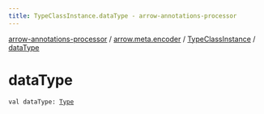 ```yaml
---
title: TypeClassInstance.dataType - arrow-annotations-processor
---
```


[arrow-annotations-processor](../../index.html) / [arrow.meta.encoder](../index.html) / [TypeClassInstance](index.html) / [dataType](./data-type.html)

# dataType

`val dataType: `[`Type`](../../arrow.meta.ast/-type/index.html)